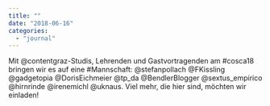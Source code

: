 ```yaml
---
title: ""
date: "2018-06-16"
categories: 
  - "journal"
---
```


Mit @contentgraz-Studis, Lehrenden und Gastvortragenden am #cosca18 bringen wir es auf eine #Mannschaft: @stefanpollach @FKissling @gadgetopia @DorisEichmeier @tp\_da @BendlerBlogger @sextus\_empirico @hirnrinde @irenemichl @uknaus. Viel mehr, die hier sind, möchten wir einladen!
